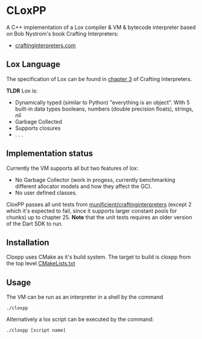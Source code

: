 # CLoxPP
A C++ implementation of a Lox compiler & VM & bytecode interpreter based on Bob Nystrom's book Crafting Interpreters:
* [craftinginterpreters.com](https://craftinginterpreters.com/)

## Lox Language
The specification of Lox can be found in [chapter 3](https://craftinginterpreters.com/the-lox-language.html#the-standard-library) of Crafting Interpreters.

**TLDR** Lox is:
- Dynamically typed (similar to Python) "everything is an object". With 5 built-in data types booleans, numbers (double precision floats), strings, nil
- Garbage Collected
- Supports closures
-  . . .

## Implementation status 
Currently the VM supports all but two features of lox:
- No Garbage Collector (work in progess, currently benchmarking different allocator models and how they affect the GC).
- No user defined classes.

CloxPP  passes all unit tests from [munificient/craftinginterpreters](https://github.com/munificent/craftinginterpreters#testing)
(except 2 which it's expected to fail, since it supports larger constant pools for chunks) up to chapter 25.
**Note** that the unit tests requires an older version of the Dart SDK to run.

## Installation
Cloxpp uses CMake as it's build system. The target to build is cloxpp from the top level
[CMakeLists.txt](CMakeLists.txt)

## Usage
The VM can be run as an interpreter in a shell by the command
```
./cloxpp
```
Alternatively a lox script can be executed by the command:
```
./cloxpp [script name]
```
